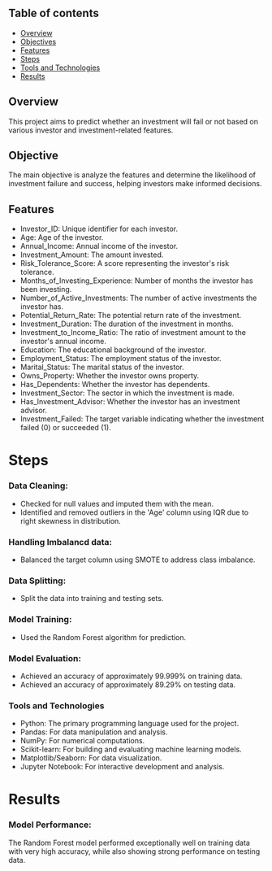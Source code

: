 ## Table of contents
* [Overview](#Overview)
* [Objectives](#Objectives)
* [Features](#Features)
* [Steps](#Steps)
* [Tools and Technologies](#ToolsandTechnologies)
* [Results](#Results)

## Overview
This project aims to predict whether an investment will fail or not based on various investor and investment-related features.

## Objective
The main objective is analyze the features and determine the likelihood of investment failure and success, helping investors make informed decisions.

## Features
* Investor_ID: Unique identifier for each investor.
* Age: Age of the investor.
* Annual_Income: Annual income of the investor.
* Investment_Amount: The amount invested.
* Risk_Tolerance_Score: A score representing the investor's risk tolerance.
* Months_of_Investing_Experience: Number of months the investor has been investing.
* Number_of_Active_Investments: The number of active investments the investor has.
* Potential_Return_Rate: The potential return rate of the investment.
* Investment_Duration: The duration of the investment in months.
* Investment_to_Income_Ratio: The ratio of investment amount to the investor's annual income.
* Education: The educational background of the investor.
* Employment_Status: The employment status of the investor.
* Marital_Status: The marital status of the investor.
* Owns_Property: Whether the investor owns property.
* Has_Dependents: Whether the investor has dependents.
* Investment_Sector: The sector in which the investment is made.
* Has_Investment_Advisor: Whether the investor has an investment advisor.
* Investment_Failed: The target variable indicating whether the investment failed (0) or succeeded (1).

# Steps
### Data Cleaning:
* Checked for null values and imputed them with the mean.
* Identified and removed outliers in the 'Age' column using IQR due to right skewness in distribution.
  
### Handling Imbalancd data:
* Balanced the target column using SMOTE to address class imbalance.
  
### Data Splitting:
* Split the data into training and testing sets.

### Model Training:
* Used the Random Forest algorithm for prediction.

### Model Evaluation:
* Achieved an accuracy of approximately 99.999% on training data.
* Achieved an accuracy of approximately 89.29% on testing data.

### Tools and Technologies
* Python: The primary programming language used for the project.
* Pandas: For data manipulation and analysis.
* NumPy: For numerical computations.
* Scikit-learn: For building and evaluating machine learning models.
* Matplotlib/Seaborn: For data visualization.
* Jupyter Notebook: For interactive development and analysis.

# Results
### Model Performance: 
The Random Forest model performed exceptionally well on training data with very high accuracy, while also showing strong performance on testing data.

